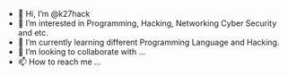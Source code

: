 - 👋 Hi, I’m @k27hack
- 👀 I’m interested in Programming, Hacking, Networking Cyber Security and etc. 
- 🌱 I’m currently learning different Programming Language and Hacking.
- 💞️ I’m looking to collaborate with ...
- 📫 How to reach me ...

<!---
k27hack/k27hack is a ✨ special ✨ repository because its `README.md` (this file) appears on your GitHub profile.
You can click the Preview link to take a look at your changes.
--->
